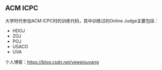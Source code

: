 
## **ACM ICPC**

大学时代参加ACM ICPC时的训练代码，其中训练过的Online Judge主要包括：

 - HDOJ
 - ZOJ
 - POJ
 - USACO
 - UVA
 
个人博客：https://blog.csdn.net/yeweiouyang
